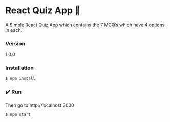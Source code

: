 #  React Quiz App 💎

A Simple React Quiz App which contains the 7 MCQ’s which have 4 options in each.


### Version
1.0.0



### Installation

```sh
$ npm install
```

### ✔️ Run

Then go to http://localhost:3000

```sh
$ npm start
```

